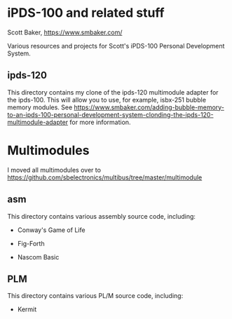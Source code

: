 # iPDS-100 and related stuff

Scott Baker, https://www.smbaker.com/

Various resources and projects for Scott's iPDS-100 Personal Development System.

## ipds-120

This directory contains my clone of the ipds-120 multimodule adapter for the
ipds-100. This will allow you to use, for example, isbx-251 bubble memory
modules. See https://www.smbaker.com/adding-bubble-memory-to-an-ipds-100-personal-development-system-clonding-the-ipds-120-multimodule-adapter
for more information.

# Multimodules

I moved all multimodules over to https://github.com/sbelectronics/multibus/tree/master/multimodule

## asm

This directory contains various assembly source code, including:

  * Conway's Game of Life

  * Fig-Forth

  * Nascom Basic

## PLM

This directory contains various PL/M source code, including:

  * Kermit
